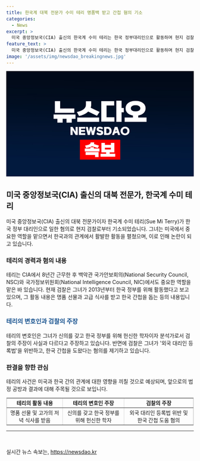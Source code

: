 ```yaml
---
title: 한국계 대북 전문가 수미 테리 명품백 받고 간첩 혐의 기소
categories:
  - News
excerpt: >
  미국 중앙정보국(CIA) 출신의 한국계 수미 테리는 한국 정부대리인으로 활동하며 현지 검찰로부터 기소됐다. 뉴욕타임스는 그녀가 한국 정부를 위해 고가의 저녁 식사와 명품을 받고 한국 간첩을 도왔다고 보도했으며, 이에 대한 검찰의 혐의는 등록 절차를 거치지 않고 한국 정부를 위해 10년 이상 일한 것과 공모한 것이다. 그녀의 변호인은 이를 왜곡하고 있다며 강하게 반발했다.
feature_text: >
  미국 중앙정보국(CIA) 출신의 한국계 수미 테리는 한국 정부대리인으로 활동하며 현지 검찰로부터 기소됐다. 뉴욕타임스는 그녀가 한국 정부를 위해 고가의 저녁 식사와 명품을 받고 한국 간첩을 도왔다고 보도했으며, 이에 대한 검찰의 혐의는 등록 절차를 거치지 않고 한국 정부를 위해 10년 이상 일한 것과 공모한 것이다. 그녀의 변호인은 이를 왜곡하고 있다며 강하게 반발했다.
image: '/assets/img/newsdao_breakingnews.jpg'
---
```


<p><img src="/assets/img/newsdao_breakingnews.jpg" alt="firstkoreanews 속보" /></p>

<h2 data-ke-size="size26">미국 중앙정보국(CIA) 출신의 대북 전문가, 한국계 수미 테리</h2>

<p data-ke-size="size16">미국 중앙정보국(CIA) 출신의 대북 전문가이자 한국계 수미 테리(Sue Mi Terry)가 한국 정부 대리인으로 일한 혐의로 현지 검찰로부터 기소되었습니다. 그녀는 미국에서 중요한 역할을 맡으면서 한국과의 관계에서 활발한 활동을 펼쳤으며, 이로 인해 논란이 되고 있습니다.</p>

<h3 data-ke-size="size24">테리의 경력과 혐의 내용</h3>

<p data-ke-size="size16">테리는 CIA에서 8년간 근무한 후 백악관 국가안보회의(National Security Council, NSC)와 국가정보위원회(National Intelligence Council, NIC)에서도 중요한 역할을 맡은 바 있습니다. 현재 검찰은 그녀가 2013년부터 한국 정부를 위해 활동했다고 보고 있으며, 그 활동 내용은 명품 선물과 고급 식사를 받고 한국 간첩을 돕는 등의 내용입니다.</p>

<h3 data-ke-size="size24"><span style="color: #1a5490;">테리의 변호인과 검찰의 주장</span></h3>

<p data-ke-size="size16">테리의 변호인은 그녀가 신의를 갖고 한국 정부를 위해 헌신한 학자이자 분석가로서 검찰의 주장이 사실과 다르다고 주장하고 있습니다. 반면에 검찰은 그녀가 '외국 대리인 등록법'을 위반하고, 한국 간첩을 도왔다는 혐의를 제기하고 있습니다.</p>

<h3 data-ke-size="size24">판결을 향한 관심</h3>

<p data-ke-size="size16">테리의 사건은 미국과 한국 간의 관계에 대한 영향을 끼칠 것으로 예상되며, 앞으로의 법정 공방과 결과에 대해 주목될 것으로 보입니다.</p>

<table style="width: 100%; border: 1px solid #d6d6d6;" border="1">
<tbody>
<tr>
<td style="text-align: center; height: 17px;"><b>테리의 활동 내용</b></td>
<td style="text-align: center; height: 17px;"><b>테리의 변호인 주장</b></td>
<td style="text-align: center; height: 17px;"><b>검찰의 주장</b></td>
</tr>
<tr>
<td style="text-align: center; height: 17px;">명품 선물 및 고가의 저녁 식사를 받음</td>
<td style="text-align: center; height: 17px;">신의를 갖고 한국 정부를 위해 헌신한 학자</td>
<td style="text-align: center; height: 17px;">외국 대리인 등록법 위반 및 한국 간첩 도움 혐의</td>
</tr>
</tbody>
</table>

<hr>

<p data-ke-size="size16">&nbsp;</p>
실시간 뉴스 속보는, <a href="https://newsdao.kr" rel="dofollow">https://newsdao.kr</a>


